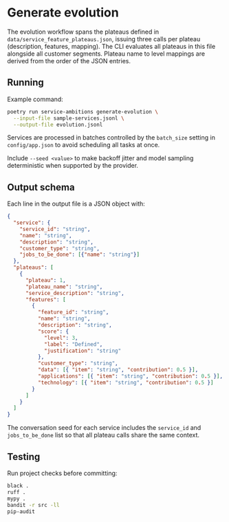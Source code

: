 # Generate evolution

The evolution workflow spans the plateaus defined in
`data/service_feature_plateaus.json`, issuing three calls per plateau
(description, features, mapping). The CLI evaluates all plateaus in this file
alongside all customer segments. Plateau name to level mappings are derived
from the order of the JSON entries.

## Running

Example command:

```bash
poetry run service-ambitions generate-evolution \
  --input-file sample-services.jsonl \
  --output-file evolution.jsonl
```

Services are processed in batches controlled by the `batch_size` setting in
`config/app.json` to avoid scheduling all tasks at once.

Include `--seed <value>` to make backoff jitter and model sampling
deterministic when supported by the provider.

## Output schema

Each line in the output file is a JSON object with:

```json
{
  "service": {
    "service_id": "string",
    "name": "string",
    "description": "string",
    "customer_type": "string",
    "jobs_to_be_done": [{"name": "string"}]
  },
  "plateaus": [
    {
      "plateau": 1,
      "plateau_name": "string",
      "service_description": "string",
      "features": [
        {
          "feature_id": "string",
          "name": "string",
          "description": "string",
          "score": {
            "level": 3,
            "label": "Defined",
            "justification": "string"
          },
          "customer_type": "string",
          "data": [{ "item": "string", "contribution": 0.5 }],
          "applications": [{ "item": "string", "contribution": 0.5 }],
          "technology": [{ "item": "string", "contribution": 0.5 }]
        }
      ]
    }
  ]
}
```

The conversation seed for each service includes the `service_id` and
`jobs_to_be_done` list so that all plateau calls share the same context.

## Testing

Run project checks before committing:

```bash
black .
ruff .
mypy .
bandit -r src -ll
pip-audit
```
